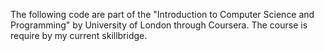 The following code are part of the "Introduction to Computer Science and Programming" by University of London through Coursera. The course is require by my current skillbridge.
